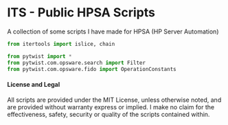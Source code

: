ITS - Public HPSA Scripts
=========================

A collection of some scripts I have made for HPSA (HP Server Automation)

```python
from itertools import islice, chain

from pytwist import *
from pytwist.com.opsware.search import Filter
from pytwist.com.opsware.fido import OperationConstants
```

#### License and Legal
All scripts are provided under the MIT License, unless otherwise noted, and are provided without warranty express or implied. 
I make no claim for the effectiveness, safety, security or quality of the scripts contained within.

